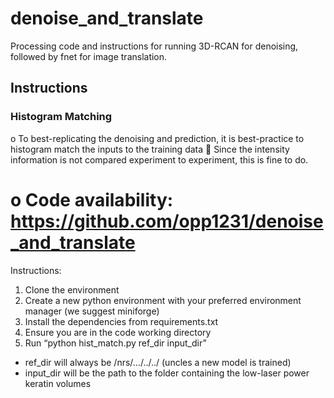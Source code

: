# denoise_and_translate
Processing code and instructions for running 3D-RCAN for denoising, followed by fnet for image translation.

## Instructions
### Histogram Matching
o	To best-replicating the denoising and prediction, it is best-practice to histogram match the inputs to the training data
	Since the intensity information is not compared experiment to experiment, this is fine to do.
# o	Code availability: https://github.com/opp1231/denoise_and_translate
Instructions:
1. Clone the environment 
2. Create a new python environment with your preferred environment manager (we suggest miniforge)
3. Install the dependencies from requirements.txt
4. Ensure you are in the code working directory
5. Run “python hist_match.py ref_dir input_dir”
* ref_dir will always be /nrs/…/../../ (uncles a new model is trained)
* input_dir will be the path to the folder containing the low-laser power keratin volumes 
